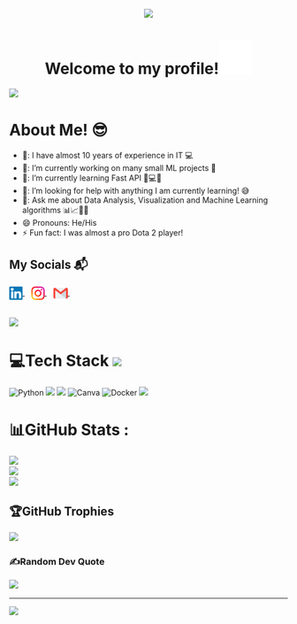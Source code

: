 <p align="center">
  <img src="https://miro.medium.com/max/2048/1*OohqW5DGh9CQS4hLY5FXzA.png" height="230"/>
</p>

<h1 align="center">Welcome to my profile!<img src="https://github.com/Kathryn-Jie/Kathryn-Jie/blob/main/wave.gif" width="60px"/></h1>
<img src="https://user-images.githubusercontent.com/73097560/115834477-dbab4500-a447-11eb-908a-139a6edaec5c.gif"> 
<h1>About Me! 😎</h1>

- 🏫: I have almost 10 years of experience in IT 💻
- 🔭: I’m currently working on many small ML projects 🤖
- 🌱: I’m currently learning Fast API 🧠💻🤖
- 🤔: I’m looking for help with anything I am currently learning! 😅
- 💬: Ask me about Data Analysis, Visualization and Machine Learning algorithms 📊📈🤖🧠
- 😄  Pronouns: He/His
- ⚡  Fun fact: I was almost a pro Dota 2 player! 


<h2 align="left">My Socials 📬</h1>
<p align="left">
<a href="https://www.linkedin.com/in/eduardoedomingues/" target="_blank">
  <img align="center" alt="Eduardo Domingues | Linkedin" width="24px" src="https://github.com/SatYu26/SatYu26/blob/master/Assets/Linkedin.svg" />
</a> &nbsp;&nbsp;
<a href="https://www.instagram.com/eduardoduud/" target="_blank">
  <img align="center" alt="Eduardo Domingues | Instagram" width="24px" src="https://github.com/SatYu26/SatYu26/blob/master/Assets/Instagram.svg" />
</a> &nbsp;&nbsp;
<a href="mailto:eeadomingues@gmail.com" >
  <img align="center" alt="Eduardo Domingues | Gmail" width="26px" src="https://github.com/SatYu26/SatYu26/blob/master/Assets/Gmail.svg" />
</a> &nbsp;&nbsp;
<p>

<br>
  <img src="https://user-images.githubusercontent.com/73097560/115834477-dbab4500-a447-11eb-908a-139a6edaec5c.gif"> 
  </br>

# 💻Tech Stack <img src = "https://media2.giphy.com/media/QssGEmpkyEOhBCb7e1/giphy.gif?cid=ecf05e47a0n3gi1bfqntqmob8g9aid1oyj2wr3ds3mg700bl&rid=giphy.gif" width = 32px> 
![Python](https://img.shields.io/badge/Python-FFD43B?style=for-the-badge&logo=python&logoColor=darkgreen) ![](https://img.shields.io/badge/Pandas-2C2D72?style=for-the-badge&logo=pandas&logoColor=white) ![](https://img.shields.io/badge/Numpy-777BB4?style=for-the-badge&logo=numpy&logoColor=white) ![Canva](https://img.shields.io/badge/Canva-%2300C4CC.svg?style=for-the-badge&logo=Canva&logoColor=white) ![Docker](https://img.shields.io/badge/docker-%230db7ed.svg?style=for-the-badge&logo=docker&logoColor=white)
  <img src="https://img.shields.io/badge/Visual_Studio_Code-0078D4?style=for-the-badge&logo=visual%20studio%20code&logoColor=white">

# 📊GitHub Stats :
![](https://github-readme-stats.vercel.app/api?username=eduardoduud&theme=radical&hide_border=false&include_all_commits=false&count_private=false)<br/>
![](https://github-readme-streak-stats.herokuapp.com/?user=eduardoduud&theme=radical&hide_border=false)<br/>
![](https://github-readme-stats.vercel.app/api/top-langs/?username=eduardoduud&theme=radical&hide_border=false&include_all_commits=false&count_private=false&layout=compact)

## 🏆GitHub Trophies
![](https://github-profile-trophy.vercel.app/?username=eduardoduud&theme=discord&no-frame=false&no-bg=false&margin-w=4)


### ✍️Random Dev Quote
![](https://quotes-github-readme.vercel.app/api?type=horizontal&theme=merko)

---
![](https://komarev.com/ghpvc/?username=eduardoduud&label=Visitors+Count&color=brightgreen)
</div>
